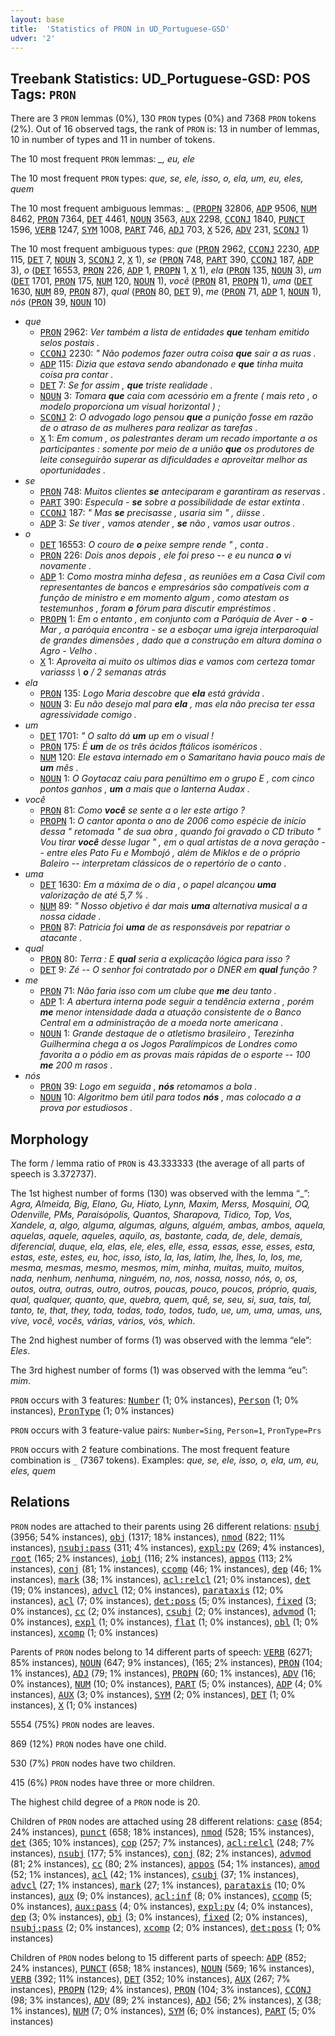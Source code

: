 ```yaml
---
layout: base
title:  'Statistics of PRON in UD_Portuguese-GSD'
udver: '2'
---
```


## Treebank Statistics: UD_Portuguese-GSD: POS Tags: `PRON`

There are 3 `PRON` lemmas (0%), 130 `PRON` types (0%) and 7368 `PRON` tokens (2%).
Out of 16 observed tags, the rank of `PRON` is: 13 in number of lemmas, 10 in number of types and 11 in number of tokens.

The 10 most frequent `PRON` lemmas: <em>_, eu, ele</em>

The 10 most frequent `PRON` types:  <em>que, se, ele, isso, o, ela, um, eu, eles, quem</em>

The 10 most frequent ambiguous lemmas: <em>_</em> (<tt><a href="pt_gsd-pos-PROPN.html">PROPN</a></tt> 32806, <tt><a href="pt_gsd-pos-ADP.html">ADP</a></tt> 9506, <tt><a href="pt_gsd-pos-NUM.html">NUM</a></tt> 8462, <tt><a href="pt_gsd-pos-PRON.html">PRON</a></tt> 7364, <tt><a href="pt_gsd-pos-DET.html">DET</a></tt> 4461, <tt><a href="pt_gsd-pos-NOUN.html">NOUN</a></tt> 3563, <tt><a href="pt_gsd-pos-AUX.html">AUX</a></tt> 2298, <tt><a href="pt_gsd-pos-CCONJ.html">CCONJ</a></tt> 1840, <tt><a href="pt_gsd-pos-PUNCT.html">PUNCT</a></tt> 1596, <tt><a href="pt_gsd-pos-VERB.html">VERB</a></tt> 1247, <tt><a href="pt_gsd-pos-SYM.html">SYM</a></tt> 1008, <tt><a href="pt_gsd-pos-PART.html">PART</a></tt> 746, <tt><a href="pt_gsd-pos-ADJ.html">ADJ</a></tt> 703, <tt><a href="pt_gsd-pos-X.html">X</a></tt> 526, <tt><a href="pt_gsd-pos-ADV.html">ADV</a></tt> 231, <tt><a href="pt_gsd-pos-SCONJ.html">SCONJ</a></tt> 1)

The 10 most frequent ambiguous types:  <em>que</em> (<tt><a href="pt_gsd-pos-PRON.html">PRON</a></tt> 2962, <tt><a href="pt_gsd-pos-CCONJ.html">CCONJ</a></tt> 2230, <tt><a href="pt_gsd-pos-ADP.html">ADP</a></tt> 115, <tt><a href="pt_gsd-pos-DET.html">DET</a></tt> 7, <tt><a href="pt_gsd-pos-NOUN.html">NOUN</a></tt> 3, <tt><a href="pt_gsd-pos-SCONJ.html">SCONJ</a></tt> 2, <tt><a href="pt_gsd-pos-X.html">X</a></tt> 1), <em>se</em> (<tt><a href="pt_gsd-pos-PRON.html">PRON</a></tt> 748, <tt><a href="pt_gsd-pos-PART.html">PART</a></tt> 390, <tt><a href="pt_gsd-pos-CCONJ.html">CCONJ</a></tt> 187, <tt><a href="pt_gsd-pos-ADP.html">ADP</a></tt> 3), <em>o</em> (<tt><a href="pt_gsd-pos-DET.html">DET</a></tt> 16553, <tt><a href="pt_gsd-pos-PRON.html">PRON</a></tt> 226, <tt><a href="pt_gsd-pos-ADP.html">ADP</a></tt> 1, <tt><a href="pt_gsd-pos-PROPN.html">PROPN</a></tt> 1, <tt><a href="pt_gsd-pos-X.html">X</a></tt> 1), <em>ela</em> (<tt><a href="pt_gsd-pos-PRON.html">PRON</a></tt> 135, <tt><a href="pt_gsd-pos-NOUN.html">NOUN</a></tt> 3), <em>um</em> (<tt><a href="pt_gsd-pos-DET.html">DET</a></tt> 1701, <tt><a href="pt_gsd-pos-PRON.html">PRON</a></tt> 175, <tt><a href="pt_gsd-pos-NUM.html">NUM</a></tt> 120, <tt><a href="pt_gsd-pos-NOUN.html">NOUN</a></tt> 1), <em>você</em> (<tt><a href="pt_gsd-pos-PRON.html">PRON</a></tt> 81, <tt><a href="pt_gsd-pos-PROPN.html">PROPN</a></tt> 1), <em>uma</em> (<tt><a href="pt_gsd-pos-DET.html">DET</a></tt> 1630, <tt><a href="pt_gsd-pos-NUM.html">NUM</a></tt> 89, <tt><a href="pt_gsd-pos-PRON.html">PRON</a></tt> 87), <em>qual</em> (<tt><a href="pt_gsd-pos-PRON.html">PRON</a></tt> 80, <tt><a href="pt_gsd-pos-DET.html">DET</a></tt> 9), <em>me</em> (<tt><a href="pt_gsd-pos-PRON.html">PRON</a></tt> 71, <tt><a href="pt_gsd-pos-ADP.html">ADP</a></tt> 1, <tt><a href="pt_gsd-pos-NOUN.html">NOUN</a></tt> 1), <em>nós</em> (<tt><a href="pt_gsd-pos-PRON.html">PRON</a></tt> 39, <tt><a href="pt_gsd-pos-NOUN.html">NOUN</a></tt> 10)


* <em>que</em>
  * <tt><a href="pt_gsd-pos-PRON.html">PRON</a></tt> 2962: <em>Ver também a lista de entidades <b>que</b> tenham emitido selos postais .</em>
  * <tt><a href="pt_gsd-pos-CCONJ.html">CCONJ</a></tt> 2230: <em>" Não podemos fazer outra coisa <b>que</b> sair a as ruas .</em>
  * <tt><a href="pt_gsd-pos-ADP.html">ADP</a></tt> 115: <em>Dizia que estava sendo abandonado e <b>que</b> tinha muita coisa pra contar .</em>
  * <tt><a href="pt_gsd-pos-DET.html">DET</a></tt> 7: <em>Se for assim , <b>que</b> triste realidade .</em>
  * <tt><a href="pt_gsd-pos-NOUN.html">NOUN</a></tt> 3: <em>Tomara <b>que</b> caia com acessório em a frente ( mais reto , o modelo proporciona um visual horizontal ) ;</em>
  * <tt><a href="pt_gsd-pos-SCONJ.html">SCONJ</a></tt> 2: <em>O advogado logo pensou <b>que</b> a punição fosse em razão de o atraso de as mulheres para realizar as tarefas .</em>
  * <tt><a href="pt_gsd-pos-X.html">X</a></tt> 1: <em>Em comum , os palestrantes deram um recado importante a os participantes : somente por meio de a união <b>que</b> os produtores de leite conseguirão superar as dificuldades e aproveitar melhor as oportunidades .</em>
* <em>se</em>
  * <tt><a href="pt_gsd-pos-PRON.html">PRON</a></tt> 748: <em>Muitos clientes <b>se</b> anteciparam e garantiram as reservas .</em>
  * <tt><a href="pt_gsd-pos-PART.html">PART</a></tt> 390: <em>Especula - <b>se</b> sobre a possibilidade de estar extinta .</em>
  * <tt><a href="pt_gsd-pos-CCONJ.html">CCONJ</a></tt> 187: <em>" Mas <b>se</b> precisasse , usaria sim " , diisse .</em>
  * <tt><a href="pt_gsd-pos-ADP.html">ADP</a></tt> 3: <em>Se tiver , vamos atender , <b>se</b> não , vamos usar outros .</em>
* <em>o</em>
  * <tt><a href="pt_gsd-pos-DET.html">DET</a></tt> 16553: <em>O couro de <b>o</b> peixe sempre rende " , conta .</em>
  * <tt><a href="pt_gsd-pos-PRON.html">PRON</a></tt> 226: <em>Dois anos depois , ele foi preso -- e eu nunca <b>o</b> vi novamente .</em>
  * <tt><a href="pt_gsd-pos-ADP.html">ADP</a></tt> 1: <em>Como mostra minha defesa , as reuniões em a Casa Civil com representantes de bancos e empresários são compatíveis com a função de ministro e em momento algum , como atestam os testemunhos , foram <b>o</b> fórum para discutir empréstimos .</em>
  * <tt><a href="pt_gsd-pos-PROPN.html">PROPN</a></tt> 1: <em>Em o entanto , em conjunto com a Paróquia de Aver - <b>o</b> - Mar , a paróquia encontra - se a esboçar uma igreja interparoquial de grandes dimensões , dado que a construção em altura domina o Agro - Velho .</em>
  * <tt><a href="pt_gsd-pos-X.html">X</a></tt> 1: <em>Aproveita ai muito os ultimos dias e vamos com certeza tomar variasss \ <b>o</b> / 2 semanas atrás</em>
* <em>ela</em>
  * <tt><a href="pt_gsd-pos-PRON.html">PRON</a></tt> 135: <em>Logo Maria descobre que <b>ela</b> está grávida .</em>
  * <tt><a href="pt_gsd-pos-NOUN.html">NOUN</a></tt> 3: <em>Eu não desejo mal para <b>ela</b> , mas ela não precisa ter essa agressividade comigo .</em>
* <em>um</em>
  * <tt><a href="pt_gsd-pos-DET.html">DET</a></tt> 1701: <em>" O salto dá <b>um</b> up em o visual !</em>
  * <tt><a href="pt_gsd-pos-PRON.html">PRON</a></tt> 175: <em>É <b>um</b> de os três ácidos ftálicos isoméricos .</em>
  * <tt><a href="pt_gsd-pos-NUM.html">NUM</a></tt> 120: <em>Ele estava internado em o Samaritano havia pouco mais de <b>um</b> mês .</em>
  * <tt><a href="pt_gsd-pos-NOUN.html">NOUN</a></tt> 1: <em>O Goytacaz caiu para penúltimo em o grupo E , com cinco pontos ganhos , <b>um</b> a mais que o lanterna Audax .</em>
* <em>você</em>
  * <tt><a href="pt_gsd-pos-PRON.html">PRON</a></tt> 81: <em>Como <b>você</b> se sente a o ler este artigo ?</em>
  * <tt><a href="pt_gsd-pos-PROPN.html">PROPN</a></tt> 1: <em>O cantor aponta o ano de 2006 como espécie de início dessa " retomada " de sua obra , quando foi gravado o CD tributo " Vou tirar <b>você</b> desse lugar " , em o qual artistas de a nova geração -- entre eles Pato Fu e Mombojó , além de Miklos e de o próprio Baleiro -- interpretam clássicos de o repertório de o canto .</em>
* <em>uma</em>
  * <tt><a href="pt_gsd-pos-DET.html">DET</a></tt> 1630: <em>Em a máxima de o dia , o papel alcançou <b>uma</b> valorização de até 5,7 % .</em>
  * <tt><a href="pt_gsd-pos-NUM.html">NUM</a></tt> 89: <em>" Nosso objetivo é dar mais <b>uma</b> alternativa musical a a nossa cidade .</em>
  * <tt><a href="pt_gsd-pos-PRON.html">PRON</a></tt> 87: <em>Patricia foi <b>uma</b> de as responsáveis por repatriar o atacante .</em>
* <em>qual</em>
  * <tt><a href="pt_gsd-pos-PRON.html">PRON</a></tt> 80: <em>Terra : E <b>qual</b> seria a explicação lógica para isso ?</em>
  * <tt><a href="pt_gsd-pos-DET.html">DET</a></tt> 9: <em>Zé -- O senhor foi contratado por o DNER em <b>qual</b> função ?</em>
* <em>me</em>
  * <tt><a href="pt_gsd-pos-PRON.html">PRON</a></tt> 71: <em>Não faria isso com um clube que <b>me</b> deu tanto .</em>
  * <tt><a href="pt_gsd-pos-ADP.html">ADP</a></tt> 1: <em>A abertura interna pode seguir a tendência externa , porém <b>me</b> menor intensidade dada a atuação consistente de o Banco Central em a administração de a moeda norte americana .</em>
  * <tt><a href="pt_gsd-pos-NOUN.html">NOUN</a></tt> 1: <em>Grande destaque de o atletismo brasileiro , Terezinha Guilhermina chega a os Jogos Paralímpicos de Londres como favorita a o pódio em as provas mais rápidas de o esporte -- 100 <b>me</b> 200 m rasos .</em>
* <em>nós</em>
  * <tt><a href="pt_gsd-pos-PRON.html">PRON</a></tt> 39: <em>Logo em seguida , <b>nós</b> retomamos a bola .</em>
  * <tt><a href="pt_gsd-pos-NOUN.html">NOUN</a></tt> 10: <em>Algoritmo bem útil para todos <b>nós</b> , mas colocado a a prova por estudiosos .</em>

## Morphology

The form / lemma ratio of `PRON` is 43.333333 (the average of all parts of speech is 3.372737).

The 1st highest number of forms (130) was observed with the lemma “_”: <em>Agra, Almeida, Big, Elano, Gu, Hiato, Lynn, Maxim, Merss, Mosquini, OQ, Odenville, PMs, Paraisópolis, Quantos, Sharapova, Tidico, Top, Vos, Xandele, a, algo, alguma, algumas, alguns, alguém, ambas, ambos, aquela, aquelas, aquele, aqueles, aquilo, as, bastante, cada, de, dele, demais, diferencial, duque, ela, elas, ele, eles, elle, essa, essas, esse, esses, esta, estas, este, estes, eu, hoc, isso, isto, la, las, latim, lhe, lhes, lo, los, me, mesma, mesmas, mesmo, mesmos, mim, minha, muitas, muito, muitos, nada, nenhum, nenhuma, ninguém, no, nos, nossa, nosso, nós, o, os, outos, outra, outras, outro, outros, poucas, pouco, poucos, próprio, quais, qual, qualquer, quanto, que, quebra, quem, quê, se, seu, si, sua, tais, tal, tanto, te, that, they, toda, todas, todo, todos, tudo, ue, um, uma, umas, uns, vive, você, vocês, várias, vários, vós, which</em>.

The 2nd highest number of forms (1) was observed with the lemma “ele”: <em>Eles</em>.

The 3rd highest number of forms (1) was observed with the lemma “eu”: <em>mim</em>.

`PRON` occurs with 3 features: <tt><a href="pt_gsd-feat-Number.html">Number</a></tt> (1; 0% instances), <tt><a href="pt_gsd-feat-Person.html">Person</a></tt> (1; 0% instances), <tt><a href="pt_gsd-feat-PronType.html">PronType</a></tt> (1; 0% instances)

`PRON` occurs with 3 feature-value pairs: `Number=Sing`, `Person=1`, `PronType=Prs`

`PRON` occurs with 2 feature combinations.
The most frequent feature combination is `_` (7367 tokens).
Examples: <em>que, se, ele, isso, o, ela, um, eu, eles, quem</em>


## Relations

`PRON` nodes are attached to their parents using 26 different relations: <tt><a href="pt_gsd-dep-nsubj.html">nsubj</a></tt> (3956; 54% instances), <tt><a href="pt_gsd-dep-obj.html">obj</a></tt> (1317; 18% instances), <tt><a href="pt_gsd-dep-nmod.html">nmod</a></tt> (822; 11% instances), <tt><a href="pt_gsd-dep-nsubj-pass.html">nsubj:pass</a></tt> (311; 4% instances), <tt><a href="pt_gsd-dep-expl-pv.html">expl:pv</a></tt> (269; 4% instances), <tt><a href="pt_gsd-dep-root.html">root</a></tt> (165; 2% instances), <tt><a href="pt_gsd-dep-iobj.html">iobj</a></tt> (116; 2% instances), <tt><a href="pt_gsd-dep-appos.html">appos</a></tt> (113; 2% instances), <tt><a href="pt_gsd-dep-conj.html">conj</a></tt> (81; 1% instances), <tt><a href="pt_gsd-dep-ccomp.html">ccomp</a></tt> (46; 1% instances), <tt><a href="pt_gsd-dep-dep.html">dep</a></tt> (46; 1% instances), <tt><a href="pt_gsd-dep-mark.html">mark</a></tt> (38; 1% instances), <tt><a href="pt_gsd-dep-acl-relcl.html">acl:relcl</a></tt> (21; 0% instances), <tt><a href="pt_gsd-dep-det.html">det</a></tt> (19; 0% instances), <tt><a href="pt_gsd-dep-advcl.html">advcl</a></tt> (12; 0% instances), <tt><a href="pt_gsd-dep-parataxis.html">parataxis</a></tt> (12; 0% instances), <tt><a href="pt_gsd-dep-acl.html">acl</a></tt> (7; 0% instances), <tt><a href="pt_gsd-dep-det-poss.html">det:poss</a></tt> (5; 0% instances), <tt><a href="pt_gsd-dep-fixed.html">fixed</a></tt> (3; 0% instances), <tt><a href="pt_gsd-dep-cc.html">cc</a></tt> (2; 0% instances), <tt><a href="pt_gsd-dep-csubj.html">csubj</a></tt> (2; 0% instances), <tt><a href="pt_gsd-dep-advmod.html">advmod</a></tt> (1; 0% instances), <tt><a href="pt_gsd-dep-expl.html">expl</a></tt> (1; 0% instances), <tt><a href="pt_gsd-dep-flat.html">flat</a></tt> (1; 0% instances), <tt><a href="pt_gsd-dep-obl.html">obl</a></tt> (1; 0% instances), <tt><a href="pt_gsd-dep-xcomp.html">xcomp</a></tt> (1; 0% instances)

Parents of `PRON` nodes belong to 14 different parts of speech: <tt><a href="pt_gsd-pos-VERB.html">VERB</a></tt> (6271; 85% instances), <tt><a href="pt_gsd-pos-NOUN.html">NOUN</a></tt> (647; 9% instances),  (165; 2% instances), <tt><a href="pt_gsd-pos-PRON.html">PRON</a></tt> (104; 1% instances), <tt><a href="pt_gsd-pos-ADJ.html">ADJ</a></tt> (79; 1% instances), <tt><a href="pt_gsd-pos-PROPN.html">PROPN</a></tt> (60; 1% instances), <tt><a href="pt_gsd-pos-ADV.html">ADV</a></tt> (16; 0% instances), <tt><a href="pt_gsd-pos-NUM.html">NUM</a></tt> (10; 0% instances), <tt><a href="pt_gsd-pos-PART.html">PART</a></tt> (5; 0% instances), <tt><a href="pt_gsd-pos-ADP.html">ADP</a></tt> (4; 0% instances), <tt><a href="pt_gsd-pos-AUX.html">AUX</a></tt> (3; 0% instances), <tt><a href="pt_gsd-pos-SYM.html">SYM</a></tt> (2; 0% instances), <tt><a href="pt_gsd-pos-DET.html">DET</a></tt> (1; 0% instances), <tt><a href="pt_gsd-pos-X.html">X</a></tt> (1; 0% instances)

5554 (75%) `PRON` nodes are leaves.

869 (12%) `PRON` nodes have one child.

530 (7%) `PRON` nodes have two children.

415 (6%) `PRON` nodes have three or more children.

The highest child degree of a `PRON` node is 20.

Children of `PRON` nodes are attached using 28 different relations: <tt><a href="pt_gsd-dep-case.html">case</a></tt> (854; 24% instances), <tt><a href="pt_gsd-dep-punct.html">punct</a></tt> (658; 18% instances), <tt><a href="pt_gsd-dep-nmod.html">nmod</a></tt> (528; 15% instances), <tt><a href="pt_gsd-dep-det.html">det</a></tt> (365; 10% instances), <tt><a href="pt_gsd-dep-cop.html">cop</a></tt> (257; 7% instances), <tt><a href="pt_gsd-dep-acl-relcl.html">acl:relcl</a></tt> (248; 7% instances), <tt><a href="pt_gsd-dep-nsubj.html">nsubj</a></tt> (177; 5% instances), <tt><a href="pt_gsd-dep-conj.html">conj</a></tt> (82; 2% instances), <tt><a href="pt_gsd-dep-advmod.html">advmod</a></tt> (81; 2% instances), <tt><a href="pt_gsd-dep-cc.html">cc</a></tt> (80; 2% instances), <tt><a href="pt_gsd-dep-appos.html">appos</a></tt> (54; 1% instances), <tt><a href="pt_gsd-dep-amod.html">amod</a></tt> (52; 1% instances), <tt><a href="pt_gsd-dep-acl.html">acl</a></tt> (42; 1% instances), <tt><a href="pt_gsd-dep-csubj.html">csubj</a></tt> (37; 1% instances), <tt><a href="pt_gsd-dep-advcl.html">advcl</a></tt> (27; 1% instances), <tt><a href="pt_gsd-dep-mark.html">mark</a></tt> (27; 1% instances), <tt><a href="pt_gsd-dep-parataxis.html">parataxis</a></tt> (10; 0% instances), <tt><a href="pt_gsd-dep-aux.html">aux</a></tt> (9; 0% instances), <tt><a href="pt_gsd-dep-acl-inf.html">acl:inf</a></tt> (8; 0% instances), <tt><a href="pt_gsd-dep-ccomp.html">ccomp</a></tt> (5; 0% instances), <tt><a href="pt_gsd-dep-aux-pass.html">aux:pass</a></tt> (4; 0% instances), <tt><a href="pt_gsd-dep-expl-pv.html">expl:pv</a></tt> (4; 0% instances), <tt><a href="pt_gsd-dep-dep.html">dep</a></tt> (3; 0% instances), <tt><a href="pt_gsd-dep-obj.html">obj</a></tt> (3; 0% instances), <tt><a href="pt_gsd-dep-fixed.html">fixed</a></tt> (2; 0% instances), <tt><a href="pt_gsd-dep-nsubj-pass.html">nsubj:pass</a></tt> (2; 0% instances), <tt><a href="pt_gsd-dep-xcomp.html">xcomp</a></tt> (2; 0% instances), <tt><a href="pt_gsd-dep-det-poss.html">det:poss</a></tt> (1; 0% instances)

Children of `PRON` nodes belong to 15 different parts of speech: <tt><a href="pt_gsd-pos-ADP.html">ADP</a></tt> (852; 24% instances), <tt><a href="pt_gsd-pos-PUNCT.html">PUNCT</a></tt> (658; 18% instances), <tt><a href="pt_gsd-pos-NOUN.html">NOUN</a></tt> (569; 16% instances), <tt><a href="pt_gsd-pos-VERB.html">VERB</a></tt> (392; 11% instances), <tt><a href="pt_gsd-pos-DET.html">DET</a></tt> (352; 10% instances), <tt><a href="pt_gsd-pos-AUX.html">AUX</a></tt> (267; 7% instances), <tt><a href="pt_gsd-pos-PROPN.html">PROPN</a></tt> (129; 4% instances), <tt><a href="pt_gsd-pos-PRON.html">PRON</a></tt> (104; 3% instances), <tt><a href="pt_gsd-pos-CCONJ.html">CCONJ</a></tt> (98; 3% instances), <tt><a href="pt_gsd-pos-ADV.html">ADV</a></tt> (89; 2% instances), <tt><a href="pt_gsd-pos-ADJ.html">ADJ</a></tt> (56; 2% instances), <tt><a href="pt_gsd-pos-X.html">X</a></tt> (38; 1% instances), <tt><a href="pt_gsd-pos-NUM.html">NUM</a></tt> (7; 0% instances), <tt><a href="pt_gsd-pos-SYM.html">SYM</a></tt> (6; 0% instances), <tt><a href="pt_gsd-pos-PART.html">PART</a></tt> (5; 0% instances)

